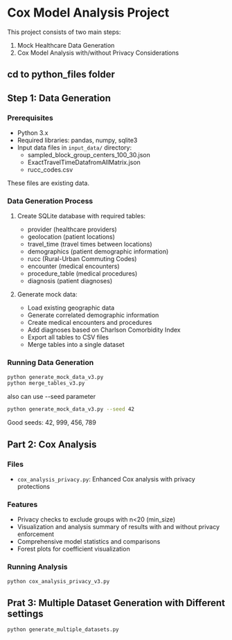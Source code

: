 # Cox Model Analysis Project

This project consists of two main steps:
1. Mock Healthcare Data Generation
2. Cox Model Analysis with/without Privacy Considerations

## cd to python_files folder

## Step 1: Data Generation

### Prerequisites
- Python 3.x
- Required libraries: pandas, numpy, sqlite3
- Input data files in `input_data/` directory:
  - sampled_block_group_centers_100_30.json
  - ExactTravelTimeDatafromAllMatrix.json
  - rucc_codes.csv

These files are existing data.

### Data Generation Process
1. Create SQLite database with required tables:
   - provider (healthcare providers)
   - geolocation (patient locations)
   - travel_time (travel times between locations)
   - demographics (patient demographic information)
   - rucc (Rural-Urban Commuting Codes)
   - encounter (medical encounters)
   - procedure_table (medical procedures)
   - diagnosis (patient diagnoses)

2. Generate mock data:
   - Load existing geographic data
   - Generate correlated demographic information
   - Create medical encounters and procedures
   - Add diagnoses based on Charlson Comorbidity Index
   - Export all tables to CSV files
   - Merge tables into a single dataset

### Running Data Generation
```bash
python generate_mock_data_v3.py
python merge_tables_v3.py
```
also can use --seed parameter
```bash
python generate_mock_data_v3.py --seed 42
```
Good seeds: 42, 999, 456, 789


## Part 2: Cox Analysis

### Files
- `cox_analysis_privacy.py`: Enhanced Cox analysis with privacy protections

### Features
- Privacy checks to exclude groups with n<20 (min_size)
- Visualization and analysis summary of results with and without privacy enforcement
- Comprehensive model statistics and comparisons
- Forest plots for coefficient visualization

### Running Analysis
```bash
python cox_analysis_privacy_v3.py
```

## Prat 3: Multiple Dataset Generation with Different settings
```bash
python generate_multiple_datasets.py
```